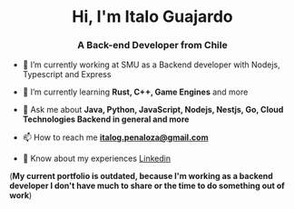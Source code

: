 <h1 align="center">Hi, I'm Italo Guajardo</h1>
<h3 align="center">A Back-end Developer from Chile</h3>

- 🔭 I’m currently working at SMU as a Backend developer with Nodejs, Typescript and Express

- 🌱 I’m currently learning **Rust, C++, Game Engines** and more

- 💬 Ask me about **Java, Python, JavaScript, Nodejs, Nestjs, Go, Cloud Technologies Backend in general and more**

- 📫 How to reach me **italog.penaloza@gmail.com**

- 📄 Know about my experiences <a href="https://www.linkedin.com/in/italo-guajardo-peñaloza/" target="_blank">Linkedin</a>

(**My current portfolio is outdated, because I'm working as a backend developer I don't have much to share or the time to do something out of work**)
